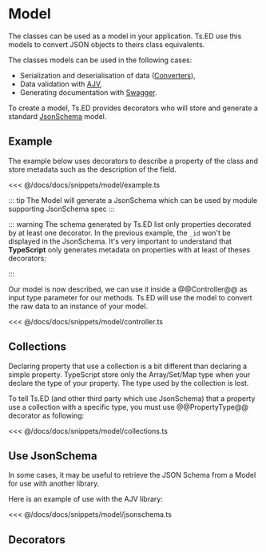 # Model

The classes can be used as a model in your application.
Ts.ED use this models to convert JSON objects to theirs class equivalents.

The classes models can be used in the following cases:

- Serialization and deserialisation of data ([Converters](/docs/converters.md)),
- Data validation with [AJV](/tutorials/ajv.md),
- Generating documentation with [Swagger](/tutorials/swagger.md).

To create a model, Ts.ED provides decorators who will store and generate a 
standard [JsonSchema](http://json-schema.org/) model.

## Example

The example below uses decorators to describe a property of the class and store metadata
such as the description of the field.

<<< @/docs/docs/snippets/model/example.ts

::: tip
The Model will generate a JsonSchema which can be used by module supporting JsonSchema spec
:::

::: warning
The schema generated by Ts.ED list only properties decorated by at least one decorator. In the previous example,
the `_id` won't be displayed in the JsonSchema. It's very important to understand that **TypeScript** only generates
 metadata on properties with at least of theses decorators:

<ApiList query="status.indexOf('jsonschema') > -1 && status.indexOf('decorator') > -1" />

:::

Our model is now described, we can use it inside a @@Controller@@ as input type parameter for our methods. 
Ts.ED will use the model to convert the raw data to an instance of your model.

<<< @/docs/docs/snippets/model/controller.ts

## Collections

Declaring property that use a collection is a bit different than declaring a simple property. TypeScript 
store only the Array/Set/Map type when your declare the type of your property. The type used by the collection is lost.

To tell Ts.ED (and other third party which use JsonSchema) that a property use a collection with a specific type, you must 
use @@PropertyType@@ decorator as following:

<<< @/docs/docs/snippets/model/collections.ts

## Use JsonSchema

In some cases, it may be useful to retrieve the JSON Schema from a Model for use with another library.

Here is an example of use with the AJV library:

<<< @/docs/docs/snippets/model/jsonschema.ts

## Decorators

<ApiList query="status.indexOf('jsonschema') > -1 && status.indexOf('decorator') > -1" />
